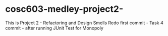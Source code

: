 # cosc603-medley-project2-
This is Project 2 - Refactoring and Design Smells
Redo first commit - Task 4 commit - after running JUnit Test for Monopoly
